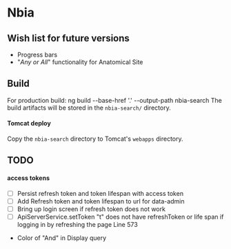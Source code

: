 # Nbia

## Wish list for future versions
* Progress bars
* "*Any or All*" functionality for Anatomical Site

## Build
 For production build:
 ng build   --base-href '.'  --output-path nbia-search
 The build artifacts will be stored in the `nbia-search/` directory.  

#### Tomcat deploy
Copy the `nbia-search` directory to Tomcat's `webapps` directory.

## TODO
 #### access tokens
- [ ] Persist refresh token and token lifespan with access token
- [ ] Add Refresh token and token lifespan to url for data-admin
- [ ] Bring up login screen if refresh token does not work
- [ ] ApiServerService.setToken "t" does not have refreshToken or life span if logging in by refreshing the page Line 573

* Color of "And" in Display query

